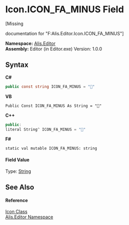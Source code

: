 # Icon.ICON_FA_MINUS Field
 

\[Missing <summary> documentation for "F:Alis.Editor.Icon.ICON_FA_MINUS"\]

**Namespace:**&nbsp;<a href="b150ade4-39de-a232-5f06-d3cdc1b2c538">Alis.Editor</a><br />**Assembly:**&nbsp;Editor (in Editor.exe) Version: 1.0.0

## Syntax

**C#**<br />
``` C#
public const string ICON_FA_MINUS = ""
```

**VB**<br />
``` VB
Public Const ICON_FA_MINUS As String = ""
```

**C++**<br />
``` C++
public:
literal String^ ICON_FA_MINUS = ""
```

**F#**<br />
``` F#
static val mutable ICON_FA_MINUS: string
```


#### Field Value
Type: <a href="https://docs.microsoft.com/dotnet/api/system.string" target="_blank">String</a>

## See Also


#### Reference
<a href="cc0f883c-67f8-f772-c6d7-a60b129f22a7">Icon Class</a><br /><a href="b150ade4-39de-a232-5f06-d3cdc1b2c538">Alis.Editor Namespace</a><br />